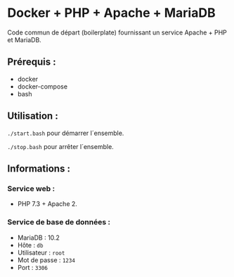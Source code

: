 # Docker + PHP + Apache + MariaDB
Code commun de départ (boilerplate) fournissant un service Apache + PHP et MariaDB.

## Prérequis :

- docker
- docker-compose
- bash

## Utilisation :

`./start.bash` pour démarrer l´ensemble.

`./stop.bash` pour arrêter l´ensemble.

## Informations :

### Service web :
- PHP 7.3 + Apache 2.

### Service de base de données :
- MariaDB : 10.2
- Hôte : `db`
- Utilisateur : `root`
- Mot de passe : `1234`
- Port : `3306`
